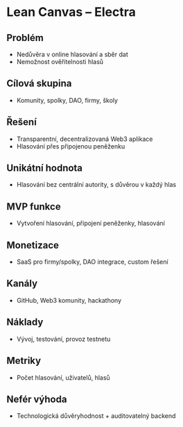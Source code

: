 # Lean Canvas – Electra

## Problém
- Nedůvěra v online hlasování a sběr dat
- Nemožnost ověřitelnosti hlasů

## Cílová skupina
- Komunity, spolky, DAO, firmy, školy

## Řešení
- Transparentní, decentralizovaná Web3 aplikace
- Hlasování přes připojenou peněženku

## Unikátní hodnota
- Hlasování bez centrální autority, s důvěrou v každý hlas

## MVP funkce
- Vytvoření hlasování, připojení peněženky, hlasování

## Monetizace
- SaaS pro firmy/spolky, DAO integrace, custom řešení

## Kanály
- GitHub, Web3 komunity, hackathony

## Náklady
- Vývoj, testování, provoz testnetu

## Metriky
- Počet hlasování, uživatelů, hlasů

## Nefér výhoda
- Technologická důvěryhodnost + auditovatelný backend
